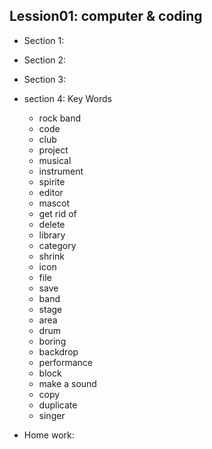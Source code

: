 ## Lession01: computer & coding

+ Section 1:


+ Section 2:


+ Section 3:

+ section 4: Key Words

    + rock band    
    + code
    + club
    + project
    + musical
    + instrument
    + spirite
    + editor
    + mascot
    + get rid of 
    + delete
    + library
    + category
    + shrink
    + icon
    + file
    + save
    + band
    + stage
    + area
    + drum
    + boring
    + backdrop
    + performance
    + block
    + make a sound
    + copy
    + duplicate
    + singer
    
+ Home work:  


